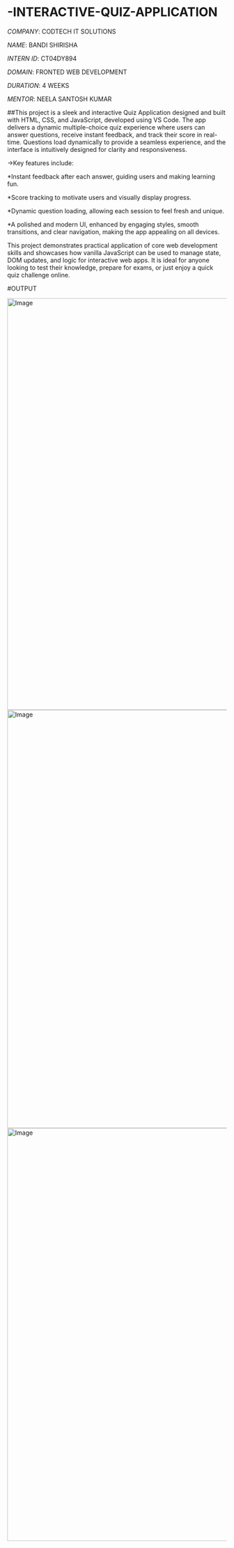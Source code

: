 # -INTERACTIVE-QUIZ-APPLICATION

*COMPANY*: CODTECH IT SOLUTIONS

*NAME*: BANDI SHIRISHA

*INTERN ID*: CT04DY894

*DOMAIN*: FRONTED WEB DEVELOPMENT

*DURATION*: 4 WEEKS

*MENTOR*: NEELA SANTOSH KUMAR

##This project is a sleek and interactive Quiz Application designed and built with HTML, CSS, and JavaScript, developed using VS Code. The app delivers a dynamic multiple-choice quiz experience where users can answer questions, receive instant feedback, and track their score in real-time. Questions load dynamically to provide a seamless experience, and the interface is intuitively designed for clarity and responsiveness.

->Key features include:

*Instant feedback after each answer, guiding users and making learning fun.

*Score tracking to motivate users and visually display progress.

*Dynamic question loading, allowing each session to feel fresh and unique.

*A polished and modern UI, enhanced by engaging styles, smooth transitions, and clear navigation, making the app appealing on all devices.

This project demonstrates practical application of core web development skills and showcases how vanilla JavaScript can be used to manage state, DOM updates, and logic for interactive web apps. It is ideal for anyone looking to test their knowledge, prepare for exams, or just enjoy a quick quiz challenge online.

#OUTPUT

<img width="1920" height="945" alt="Image" src="https://github.com/user-attachments/assets/d341c696-3647-4b94-88ee-069ca20d309f" />

<img width="1920" height="960" alt="Image" src="https://github.com/user-attachments/assets/08463ecb-4d28-43ae-86c6-a428a317cb9c" />

<img width="1920" height="948" alt="Image" src="https://github.com/user-attachments/assets/bab78537-7800-45cf-b162-666894b2bd85" />
